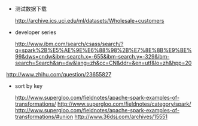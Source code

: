 
- 测试数据下载

  http://archive.ics.uci.edu/ml/datasets/Wholesale+customers

- developer series

  http://www.ibm.com/search/csass/search/?q=spark%2B%E5%AE%9E%E6%88%98%2B%E7%8E%8B%E9%BE%99&dws=cndw&ibm-search.x=-655&ibm-search.y=-329&ibm-search=Search&sn=dw&lang=zh&cc=CN&ddr=&en=utf&lo=zh&hpp=20

http://www.zhihu.com/question/23655827  

- sort by key

  http://www.supergloo.com/fieldnotes/apache-spark-examples-of-transformations/
  http://www.supergloo.com/fieldnotes/category/spark/
  http://www.supergloo.com/fieldnotes/apache-spark-examples-of-transformations/#union
  http://www.36dsj.com/archives/15551
